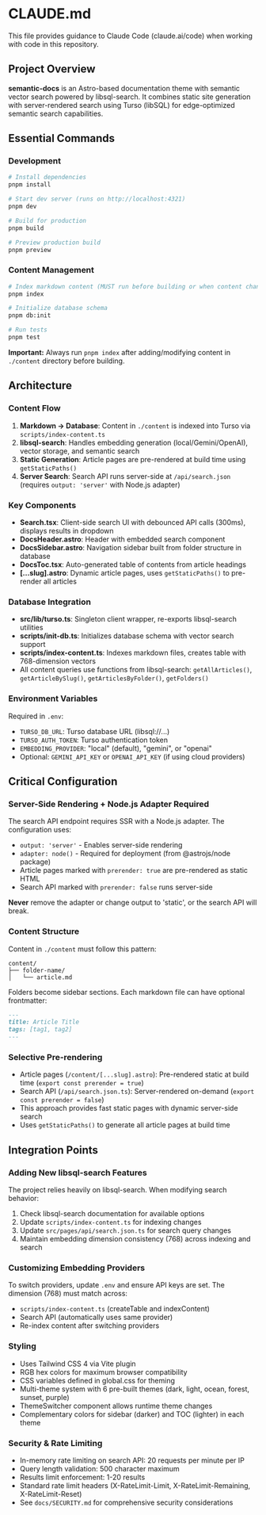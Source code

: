 # CLAUDE.md

This file provides guidance to Claude Code (claude.ai/code) when working with code in this repository.

## Project Overview

**semantic-docs** is an Astro-based documentation theme with semantic vector search powered by libsql-search. It combines static site generation with server-rendered search using Turso (libSQL) for edge-optimized semantic search capabilities.

## Essential Commands

### Development
```bash
# Install dependencies
pnpm install

# Start dev server (runs on http://localhost:4321)
pnpm dev

# Build for production
pnpm build

# Preview production build
pnpm preview
```

### Content Management
```bash
# Index markdown content (MUST run before building or when content changes)
pnpm index

# Initialize database schema
pnpm db:init

# Run tests
pnpm test
```

**Important:** Always run `pnpm index` after adding/modifying content in `./content` directory before building.

## Architecture

### Content Flow
1. **Markdown → Database**: Content in `./content` is indexed into Turso via `scripts/index-content.ts`
2. **libsql-search**: Handles embedding generation (local/Gemini/OpenAI), vector storage, and semantic search
3. **Static Generation**: Article pages are pre-rendered at build time using `getStaticPaths()`
4. **Server Search**: Search API runs server-side at `/api/search.json` (requires `output: 'server'` with Node.js adapter)

### Key Components
- **Search.tsx**: Client-side search UI with debounced API calls (300ms), displays results in dropdown
- **DocsHeader.astro**: Header with embedded search component
- **DocsSidebar.astro**: Navigation sidebar built from folder structure in database
- **DocsToc.tsx**: Auto-generated table of contents from article headings
- **[...slug].astro**: Dynamic article pages, uses `getStaticPaths()` to pre-render all articles

### Database Integration
- **src/lib/turso.ts**: Singleton client wrapper, re-exports libsql-search utilities
- **scripts/init-db.ts**: Initializes database schema with vector search support
- **scripts/index-content.ts**: Indexes markdown files, creates table with 768-dimension vectors
- All content queries use functions from libsql-search: `getAllArticles()`, `getArticleBySlug()`, `getArticlesByFolder()`, `getFolders()`

### Environment Variables
Required in `.env`:
- `TURSO_DB_URL`: Turso database URL (libsql://...)
- `TURSO_AUTH_TOKEN`: Turso authentication token
- `EMBEDDING_PROVIDER`: "local" (default), "gemini", or "openai"
- Optional: `GEMINI_API_KEY` or `OPENAI_API_KEY` (if using cloud providers)

## Critical Configuration

### Server-Side Rendering + Node.js Adapter Required
The search API endpoint requires SSR with a Node.js adapter. The configuration uses:
- `output: 'server'` - Enables server-side rendering
- `adapter: node()` - Required for deployment (from @astrojs/node package)
- Article pages marked with `prerender: true` are pre-rendered as static HTML
- Search API marked with `prerender: false` runs server-side

**Never** remove the adapter or change output to 'static', or the search API will break.

### Content Structure
Content in `./content` must follow this pattern:
```
content/
├── folder-name/
│   └── article.md
```

Folders become sidebar sections. Each markdown file can have optional frontmatter:
```markdown
---
title: Article Title
tags: [tag1, tag2]
---
```

### Selective Pre-rendering
- Article pages (`/content/[...slug].astro`): Pre-rendered static at build time (`export const prerender = true`)
- Search API (`/api/search.json.ts`): Server-rendered on-demand (`export const prerender = false`)
- This approach provides fast static pages with dynamic server-side search
- Uses `getStaticPaths()` to generate all article pages at build time

## Integration Points

### Adding New libsql-search Features
The project relies heavily on libsql-search. When modifying search behavior:
1. Check libsql-search documentation for available options
2. Update `scripts/index-content.ts` for indexing changes
3. Update `src/pages/api/search.json.ts` for search query changes
4. Maintain embedding dimension consistency (768) across indexing and search

### Customizing Embedding Providers
To switch providers, update `.env` and ensure API keys are set. The dimension (768) must match across:
- `scripts/index-content.ts` (createTable and indexContent)
- Search API (automatically uses same provider)
- Re-index content after switching providers

### Styling
- Uses Tailwind CSS 4 via Vite plugin
- RGB hex colors for maximum browser compatibility
- CSS variables defined in global.css for theming
- Multi-theme system with 6 pre-built themes (dark, light, ocean, forest, sunset, purple)
- ThemeSwitcher component allows runtime theme changes
- Complementary colors for sidebar (darker) and TOC (lighter) in each theme

### Security & Rate Limiting
- In-memory rate limiting on search API: 20 requests per minute per IP
- Query length validation: 500 character maximum
- Results limit enforcement: 1-20 results
- Standard rate limit headers (X-RateLimit-Limit, X-RateLimit-Remaining, X-RateLimit-Reset)
- See `docs/SECURITY.md` for comprehensive security considerations